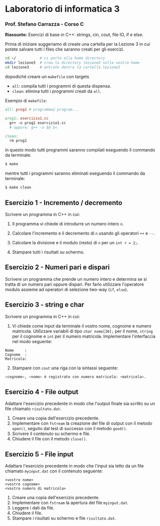 # Laboratorio di informatica 3
### Prof. Stefano Carrazza - Corso C

**Riassunto:** Esercizi di base in C++: strings, cin, cout, file IO, if e else.

Prima di iniziare suggeriamo di create una cartella per la Lezione 3 in cui potete salvare tutti i files che saranno creati per gli esercizi.
```bash
cd ~/           # ci porta alla home directory
mkdir lezione3  # crea la directory lezione3 sulla vostra home
cd lezione3     # entrate dentro la cartella lezione3
```
dopodiché creare un `makefile` con targets
- `all`: compila tutti i programmi di questa dispensa.
- `clean`: elimina tutti i programmi creati da `all`.

Esempio di `makefile`:
```makefile
all: prog1 # programma2 program...

prog1: esercizio1.cc
  g++ -o prog1 esercizio1.cc
  # oppure: g++ -o $@ $<

clean:
  rm prog1
```
in questo modo tutti programmi saranno compilati eseguendo il commando da terminale:
```bash
$ make
```
mentre tutti i programmi saranno eliminati eseguendo il commando da terminale:
```bash
$ make clean
```

## Esercizio 1 - Incremento / decremento

Scrivere un programma in C++ in cui:

1. Il programma vi chiede di introdurre un numero intero `n`.

2. Calcolare l'incremento e il decremento di `n` usando gli operatori `++` e `--`.

3. Calcolare la divisione e il modulo (resto) di `n` per un `int r = 2;`.

5. Stampare tutti i risultati su schermo.

## Esercizio 2 - Numeri pari e dispari

Scrivere un programma che prende un numero intero e determina se si tratta di un
numero pari oppure dispari. Per farlo utilizzare l'operatore modulo assieme ad
operatori di selezione two-way (`if`, `else`).

## Esercizio 3 - string e char

Scrivere un programma in C++ in cui:

1. Vi chiede come input da terminale il vostro nome, cognome e numero matricola. Utilizzare variabili di tipo `char nome[20];` per il nome, `string` per il cognome e `int` per il numero matricola. Implementare l'interfaccia nel modo seguente:
```text
Nome     :
Cognome  :
Matricola:
```

2. Stampare con `cout` una riga con la sintassi seguente:
```bash
<cognome>, <nome> è registrato con numero matricola: <matricola>.
```

## Esercizio 4 - File output

Adattare l'esercizio precedente in modo che l'output finale sia scritto su un
file chiamato `risultato.dat`.

1. Creare una copia dell'esercizio precedente.
2. Implementare con `fstream` la creazione del file di output con il metodo `open()`,
seguito dal test di successo con il metodo `good()`.
3. Scrivere il contenuto su schermo e file.
4. Chiudere il file con il metodo `close()`.

## Esercizio 5 - File input

Adattare l'esercizio precedente in modo che l'input sia letto da un file chiamato
`myinput.dat` con il contenuto seguente:
```
<vostro nome>
<vostro cognome>
<vostro numero di matricola>
```

1. Creare una copia dell'esercizio precedente.
2. Implementare con `fstream` la apertura del file `myinput.dat`.
3. Leggere i dati da file.
4. Chiudere il file.
5. Stampare i risultati su schermo e file `risultato.dat`.
